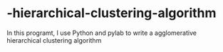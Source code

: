 # -hierarchical-clustering-algorithm
In this programt, I use Python and pylab to write a agglomerative hierarchical clustering algorithm
